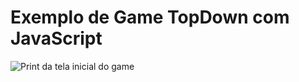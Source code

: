 # Exemplo de Game TopDown com JavaScript

![Print da tela inicial do game](../public/images/print_game.png)
